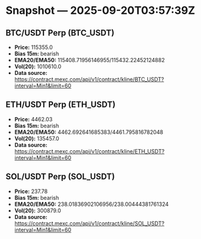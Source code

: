 # Snapshot — 2025-09-20T03:57:39Z

## BTC/USDT Perp (BTC_USDT)
- **Price:** 115355.0
- **Bias 15m:** bearish
- **EMA20/EMA50:** 115408.71956146955/115432.22452124882
- **Vol(20):** 1010610.0
- **Data source:** https://contract.mexc.com/api/v1/contract/kline/BTC_USDT?interval=Min1&limit=60

## ETH/USDT Perp (ETH_USDT)
- **Price:** 4462.03
- **Bias 15m:** bearish
- **EMA20/EMA50:** 4462.692641685383/4461.795816782048
- **Vol(20):** 135457.0
- **Data source:** https://contract.mexc.com/api/v1/contract/kline/ETH_USDT?interval=Min1&limit=60

## SOL/USDT Perp (SOL_USDT)
- **Price:** 237.78
- **Bias 15m:** bearish
- **EMA20/EMA50:** 238.01836902106956/238.00444381761324
- **Vol(20):** 300879.0
- **Data source:** https://contract.mexc.com/api/v1/contract/kline/SOL_USDT?interval=Min1&limit=60
